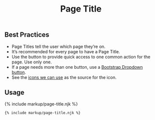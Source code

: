 ﻿---
title: Page Title
summary: The Page Title block explains the purpose of a page.
tags: components
layout: guide
eleventyNavigation:
  key: Page Title
  parent: Components
  order: 220
  excerpt: The Page Title block explains the purpose of a page.
  img: /img/illustrations/illus-page-title.svg
---

## Best Practices

- Page Titles tell the user which page they’re on.
- It’s recommended for every page to have a Page Title. 
- Use the button to provide quick access to one common action for the page. Use only one.
- If a page needs more than one button, use a <a href="https://getbootstrap.com/docs/4.5/components/dropdowns/#single-button" target="_blank">Bootstrap Dropdown button</a>.
- See the [icons we can use](https://fontawesome.com/icons?d=gallery&s=brands,solid&m=free) as the source for the icon.

## Usage

{% include markup/page-title.njk %}

``` html
{% include markup/page-title.njk %}
```
